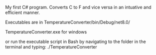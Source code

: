 My first C# program. Converts C to F and vice versa in an intuative and efficient manner.

Executables are in TemperatureConverter/bin/Debug/net8.0/

TemperatureConverter.exe for windows

or run the executable script in Bash by navigating to the folder in the terminal and typing:
./TemperatureConverter
